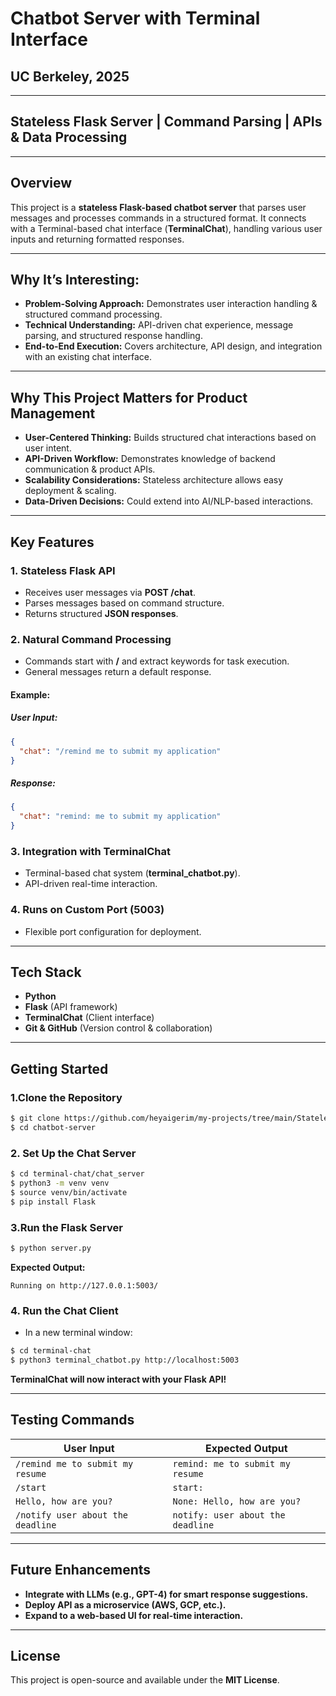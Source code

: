 # Chatbot Server with Terminal Interface
## UC Berkeley, 2025  

---

## Stateless Flask Server | Command Parsing | APIs & Data Processing  

---

## Overview  
This project is a **stateless Flask-based chatbot server** that parses user messages and processes commands in a structured format. It connects with a Terminal-based chat interface (**TerminalChat**), handling various user inputs and returning formatted responses.

---

## Why It’s Interesting:
- **Problem-Solving Approach:** Demonstrates user interaction handling & structured command processing.  
- **Technical Understanding:** API-driven chat experience, message parsing, and structured response handling.  
- **End-to-End Execution:** Covers architecture, API design, and integration with an existing chat interface.

---

## Why This Project Matters for Product Management  
- **User-Centered Thinking:** Builds structured chat interactions based on user intent.  
- **API-Driven Workflow:** Demonstrates knowledge of backend communication & product APIs.  
- **Scalability Considerations:** Stateless architecture allows easy deployment & scaling.  
- **Data-Driven Decisions:** Could extend into AI/NLP-based interactions.

---

## Key Features  
### 1. Stateless Flask API  
- Receives user messages via **POST /chat**.  
- Parses messages based on command structure.  
- Returns structured **JSON responses**.

### 2. Natural Command Processing  
- Commands start with **/** and extract keywords for task execution.  
- General messages return a default response.

#### **Example:**  
##### **User Input:**  
```json
{
  "chat": "/remind me to submit my application"
}
```
##### **Response:**  
```json
{
  "chat": "remind: me to submit my application"
}
```

### 3. Integration with TerminalChat  
- Terminal-based chat system (**terminal_chatbot.py**).  
- API-driven real-time interaction.

### 4. Runs on Custom Port (5003)  
- Flexible port configuration for deployment.

---

## Tech Stack  
- **Python**  
- **Flask** (API framework)  
- **TerminalChat** (Client interface)  
- **Git & GitHub** (Version control & collaboration)

---

## Getting Started  

### 1.Clone the Repository  
```bash
$ git clone https://github.com/heyaigerim/my-projects/tree/main/Stateless%20Flask%20Server
$ cd chatbot-server
```

### 2. Set Up the Chat Server  
```bash
$ cd terminal-chat/chat_server
$ python3 -m venv venv
$ source venv/bin/activate
$ pip install Flask
```

### 3.Run the Flask Server  
```bash
$ python server.py
```
**Expected Output:**  
```
Running on http://127.0.0.1:5003/
```

### 4. Run the Chat Client  
- In a new terminal window:  
```bash
$ cd terminal-chat
$ python3 terminal_chatbot.py http://localhost:5003
```
**TerminalChat will now interact with your Flask API!**

---

## Testing Commands  
| **User Input** | **Expected Output** |
|---------------|------------------|
| `/remind me to submit my resume` | `remind: me to submit my resume` |
| `/start` | `start:` |
| `Hello, how are you?` | `None: Hello, how are you?` |
| `/notify user about the deadline` | `notify: user about the deadline` |

---

## Future Enhancements  
- **Integrate with LLMs (e.g., GPT-4) for smart response suggestions.**  
- **Deploy API as a microservice (AWS, GCP, etc.).**  
- **Expand to a web-based UI for real-time interaction.**  

---

## License  
This project is open-source and available under the **MIT License**.